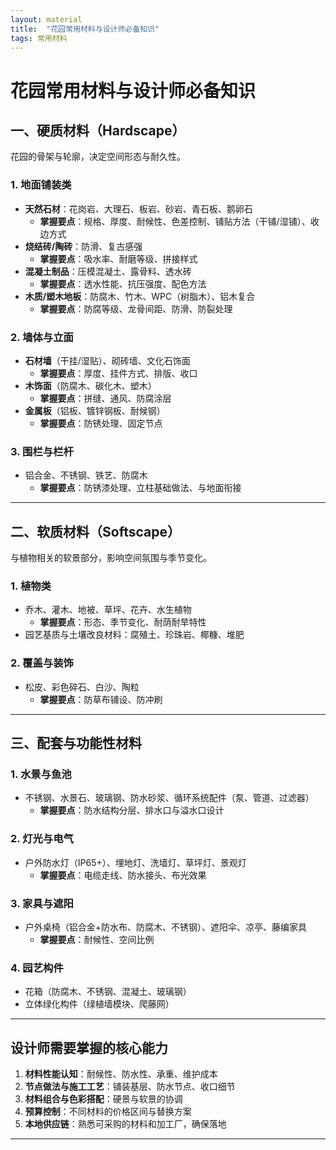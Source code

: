 ```yaml
---
layout: material
title:  "花园常用材料与设计师必备知识"
tags: 常用材料
---
```


# 花园常用材料与设计师必备知识

## 一、硬质材料（Hardscape）
花园的骨架与轮廓，决定空间形态与耐久性。

### 1. 地面铺装类
- **天然石材**：花岗岩、大理石、板岩、砂岩、青石板、鹅卵石  
  - **掌握要点**：规格、厚度、耐候性、色差控制、铺贴方法（干铺/湿铺）、收边方式
- **烧结砖/陶砖**：防滑、复古感强  
  - **掌握要点**：吸水率、耐磨等级、拼接样式
- **混凝土制品**：压模混凝土、露骨料、透水砖  
  - **掌握要点**：透水性能、抗压强度、配色方法
- **木质/塑木地板**：防腐木、竹木、WPC（树脂木）、铝木复合  
  - **掌握要点**：防腐等级、龙骨间距、防滑、防裂处理

### 2. 墙体与立面
- **石材墙**（干挂/湿贴）、砌砖墙、文化石饰面  
  - **掌握要点**：厚度、挂件方式、排版、收口
- **木饰面**（防腐木、碳化木、塑木）  
  - **掌握要点**：拼缝、通风、防腐涂层
- **金属板**（铝板、镀锌钢板、耐候钢）  
  - **掌握要点**：防锈处理、固定节点

### 3. 围栏与栏杆
- 铝合金、不锈钢、铁艺、防腐木  
  - **掌握要点**：防锈漆处理、立柱基础做法、与地面衔接

---

## 二、软质材料（Softscape）
与植物相关的软景部分，影响空间氛围与季节变化。

### 1. 植物类
- 乔木、灌木、地被、草坪、花卉、水生植物  
  - **掌握要点**：形态、季节变化、耐荫耐旱特性
- 园艺基质与土壤改良材料：腐殖土、珍珠岩、椰糠、堆肥

### 2. 覆盖与装饰
- 松皮、彩色碎石、白沙、陶粒  
  - **掌握要点**：防草布铺设、防冲刷

---

## 三、配套与功能性材料

### 1. 水景与鱼池
- 不锈钢、水景石、玻璃钢、防水砂浆、循环系统配件（泵、管道、过滤器）  
  - **掌握要点**：防水结构分层、排水口与溢水口设计

### 2. 灯光与电气
- 户外防水灯（IP65+）、埋地灯、洗墙灯、草坪灯、景观灯  
  - **掌握要点**：电缆走线、防水接头、布光效果

### 3. 家具与遮阳
- 户外桌椅（铝合金+防水布、防腐木、不锈钢）、遮阳伞、凉亭、藤编家具  
  - **掌握要点**：耐候性、空间比例

### 4. 园艺构件
- 花箱（防腐木、不锈钢、混凝土、玻璃钢）  
- 立体绿化构件（绿植墙模块、爬藤网）

---

## 设计师需要掌握的核心能力
1. **材料性能认知**：耐候性、防水性、承重、维护成本  
2. **节点做法与施工工艺**：铺装基层、防水节点、收口细节  
3. **材料组合与色彩搭配**：硬景与软景的协调  
4. **预算控制**：不同材料的价格区间与替换方案  
5. **本地供应链**：熟悉可采购的材料和加工厂，确保落地

---
